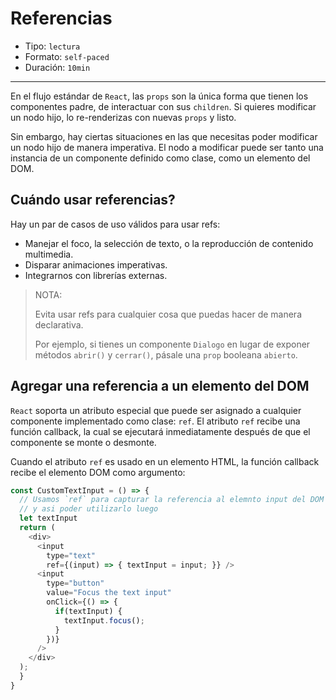 # Referencias

* Tipo: `lectura`
* Formato: `self-paced`
* Duración: `10min`

***

En el flujo estándar de `React`, las `props` son la única forma que tienen los
componentes padre, de interactuar con sus `children`. Si quieres modificar un
nodo hijo, lo re-renderizas con nuevas `props` y listo.

Sin embargo, hay ciertas situaciones en las que necesitas poder modificar un
nodo hijo de manera imperativa. El nodo a modificar puede ser tanto una
instancia de un componente definido como clase, como un elemento del DOM.

## Cuándo usar referencias?

Hay un par de casos de uso válidos para usar refs:

* Manejar el foco, la selección de texto, o la reproducción de contenido
  multimedia.
* Disparar animaciones imperativas.
* Integrarnos con librerías externas.

> NOTA:
>
> Evita usar refs para cualquier cosa que puedas hacer de manera declarativa.
>
> Por ejemplo, si tienes un componente `Dialogo` en lugar de exponer métodos
> `abrir()` y `cerrar()`, pásale una `prop` booleana `abierto`.

## Agregar una referencia a un elemento del DOM

`React` soporta un atributo especial que puede ser asignado a cualquier
componente implementado como clase: `ref`. El atributo `ref` recibe una función
callback, la cual se ejecutará inmediatamente después de que el componente se
monte o desmonte.

Cuando el atributo `ref` es usado en un elemento HTML, la función callback
recibe el elemento DOM como argumento:

```js
const CustomTextInput = () => {
  // Usamos `ref` para capturar la referencia al elemnto input del DOM
  // y asi poder utilizarlo luego
  let textInput
  return (
    <div>
      <input
        type="text"
        ref={(input) => { textInput = input; }} />
      <input
        type="button"
        value="Focus the text input"
        onClick={() => {
          if(textInput) {
            textInput.focus();
          }
        })}
      />
    </div>
  );
  }
}
```
